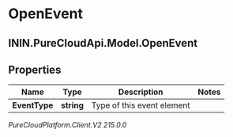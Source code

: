 # OpenEvent

## ININ.PureCloudApi.Model.OpenEvent

## Properties

|Name | Type | Description | Notes|
|------------ | ------------- | ------------- | -------------|
| **EventType** | **string** | Type of this event element | |



_PureCloudPlatform.Client.V2 215.0.0_
